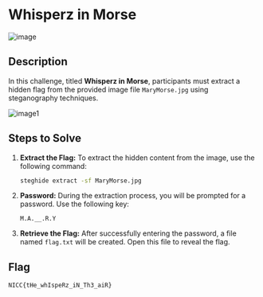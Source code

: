 # Whisperz in Morse

![image](https://github.com/x03ee/CTF-Writeup/blob/main/2024/SpookyCTF-2024/Stego/whispers-in-morse/MaryMorse.jpg)

## Description

In this challenge, titled **Whisperz in Morse**, participants must extract a hidden flag from the provided image file `MaryMorse.jpg` using steganography techniques.

![image1](https://github.com/x03ee/CTF-Writeup/blob/main/2024/SpookyCTF-2024/Stego/whispers-in-morse/strings.png)

## Steps to Solve

1. **Extract the Flag:**
   To extract the hidden content from the image, use the following command:

   ```bash
   steghide extract -sf MaryMorse.jpg
   ```

2. **Password:**
   During the extraction process, you will be prompted for a password. Use the following key:

   ```
   M.A.__.R.Y
   ```

3. **Retrieve the Flag:**
   After successfully entering the password, a file named `flag.txt` will be created. Open this file to reveal the flag.

## Flag

```
NICC{tHe_whIspeRz_iN_Th3_aiR}
```
